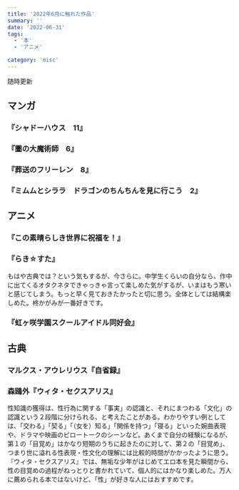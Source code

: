 ```yaml
---
title: '2022年6月に触れた作品'
summary: ''
date: '2022-06-31'
tags: 
  - '本'
  - 'アニメ'

category: 'misc'
---
```

随時更新

## マンガ

### 『シャドーハウス　11』

### 『圕の大魔術師　6』

### 『葬送のフリーレン　8』

### 『ミムムとシララ　ドラゴンのちんちんを見に行こう　2』

## アニメ

### 『この素晴らしき世界に祝福を！』

### 『らき☆すた』

もはや古典では？という気もするが、今さらに。中学生くらいの自分なら、作中に出てくるオタクネタできゃっきゃ言って楽しめた気がするが、いまはもう寒いと感じてしまう。もっと早く見ておきたかったと切に思う。全体としては結構楽しめた。柊かがみが一番好きです。

### 『虹ヶ咲学園スクールアイドル同好会』

## 古典

### マルクス・アウレリウス『自省録』

### 森鴎外『ウィタ・セクスアリス』

性知識の獲得は、性行為に関する「事実」の認識と、それにまつわる「文化」の認識という２段階に分けられる、と考えたことがある。わかりやすい例としては、「交わる」「契る」「（女を）知る」「関係を持つ」「寝る」といった婉曲表現や、ドラマや映画のピロートークのシーンなど。あくまで自分の経験になるが、第１の「目覚め」はかなり短期のうちに起きたのに対して、第２の「目覚め」、つまり世に溢れる性表現・性文化の理解には比較的時間がかかったように思う。『ウィタ・セクスアリス』では、無垢な少年がはじめてエロ本を見た瞬間から、性の目覚めの過程がねっとりと書かれていて、個人的にはかなり楽しめた。万人に薦められる本ではないけど、「性」が好きな人にはおすすめです。
